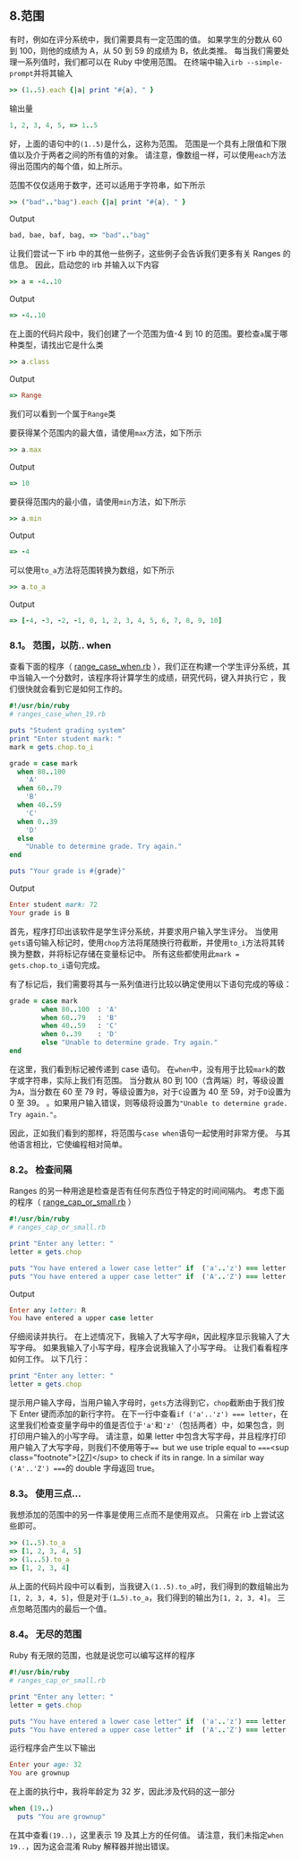 ## 8.范围

有时，例如在评分系统中，我们需要具有一定范围的值。 如果学生的分数从 60 到 100，则他的成绩为 A，从 50 到 59 的成绩为 B，依此类推。 每当我们需要处理一系列值时，我们都可以在 Ruby 中使用范围。 在终端中输入`irb --simple-prompt`并将其输入

```rb
>> (1..5).each {|a| print "#{a}, " }
```

输出量

```rb
1, 2, 3, 4, 5, => 1..5
```

好，上面的语句中的`(1..5)`是什么，这称为范围。 范围是一个具有上限值和下限值以及介于两者之间的所有值的对象。 请注意，像数组一样，可以使用`each`方法得出范围内的每个值，如上所示。

范围不仅仅适用于数字，还可以适用于字符串，如下所示

```rb
>> ("bad".."bag").each {|a| print "#{a}, " }
```

Output

```rb
bad, bae, baf, bag, => "bad".."bag"
```

让我们尝试一下 irb 中的其他一些例子，这些例子会告诉我们更多有关 Ranges 的信息。 因此，启动您的 irb 并输入以下内容

```rb
>> a = -4..10
```

Output

```rb
=> -4..10
```

在上面的代码片段中，我们创建了一个范围为值-4 到 10 的范围。要检查`a`属于哪种类型，请找出它是什么类

```rb
>> a.class
```

Output

```rb
=> Range
```

我们可以看到一个属于`Range`类

要获得某个范围内的最大值，请使用`max`方法，如下所示

```rb
>> a.max
```

Output

```rb
=> 10
```

要获得范围内的最小值，请使用`min`方法，如下所示

```rb
>> a.min
```

Output

```rb
=> -4
```

可以使用`to_a`方法将范围转换为数组，如下所示

```rb
>> a.to_a
```

Output

```rb
=> [-4, -3, -2, -1, 0, 1, 2, 3, 4, 5, 6, 7, 8, 9, 10]
```

### 8.1。 范围，以防.. when

查看下面的程序（ [range_case_when.rb](code/ranges_case_when.rb) ），我们正在构建一个学生评分系统，其中当输入一个分数时，该程序将计算学生的成绩，研究代码，键入并执行它 ，我们很快就会看到它是如何工作的。

```rb
#!/usr/bin/ruby
# ranges_case_when_19.rb

puts "Student grading system"
print "Enter student mark: "
mark = gets.chop.to_i

grade = case mark
  when 80..100
    'A'
  when 60..79
    'B'
  when 40..59
    'C'
  when 0..39
    'D'
  else
    "Unable to determine grade. Try again."
end

puts "Your grade is #{grade}"
```

Output

```rb
Enter student mark: 72
Your grade is B
```

首先，程序打印出该软件是学生评分系统，并要求用户输入学生评分。 当使用`gets`语句输入标记时，使用`chop`方法将尾随换行符截断，并使用`to_i`方法将其转换为整数，并将标记存储在变量标记中。 所有这些都使用此`mark = gets.chop.to_i`语句完成。

有了标记后，我们需要将其与一系列值进行比较以确定使用以下语句完成的等级：

```rb
grade = case mark
        when 80..100  : 'A'
        when 60..79   : 'B'
        when 40..59   : 'C'
        when 0..39    : 'D'
        else "Unable to determine grade. Try again."
end
```

在这里，我们看到标记被传递到 case 语句。 在`when`中，没有用于比较`mark`的数字或字符串，实际上我们有范围。 当分数从 80 到 100（含两端）时，等级设置为`A`，当分数在 60 至 79 时，等级设置为`B`，对于`C`设置为 40 至 59，对于`D`设置为 0 至 39。 。如果用户输入错误，则等级将设置为`"Unable to determine grade. Try again."`。

因此，正如我们看到的那样，将范围与`case when`语句一起使用时非常方便。 与其他语言相比，它使编程相对简单。

### 8.2。 检查间隔

Ranges 的另一种用途是检查是否有任何东西位于特定的时间间隔内。 考虑下面的程序（ [range_cap_or_small.rb](code/ranges_cap_or_small.rb) ）

```rb
#!/usr/bin/ruby
# ranges_cap_or_small.rb

print "Enter any letter: "
letter = gets.chop

puts "You have entered a lower case letter" if  ('a'..'z') === letter
puts "You have entered a upper case letter" if  ('A'..'Z') === letter
```

Output

```rb
Enter any letter: R
You have entered a upper case letter
```

仔细阅读并执行。 在上述情况下，我输入了大写字母`R`，因此程序显示我输入了大写字母。 如果我输入了小写字母，程序会说我输入了小写字母。 让我们看看程序如何工作。 以下几行：

```rb
print "Enter any letter: "
letter = gets.chop
```

提示用户输入字母，当用户输入字母时，`gets`方法得到它，`chop`截断由于我们按下 Enter 键而添加的新行字符。 在下一行中查看`if ('a'..'z') === letter`，在这里我们检查变量字母中的值是否位于`'a'`和`'z'`（包括两者）中，如果包含，则打印用户输入的小写字母。 请注意，如果 letter 中包含大写字母，并且程序打印用户输入了大写字母，则我们不使用等于`== `but we use triple equal to `===`&lt;sup class="footnote"&gt;[[27](#_footnotedef_27 "View footnote.")]&lt;/sup&gt; to check if its in range. In a similar way `('A'..'Z') ===`的 double 字母返回 true。

### 8.3。 使用三点...

我想添加的范围中的另一件事是使用三点而不是使用双点。 只需在 irb 上尝试这些即可。

```rb
>> (1..5).to_a
=> [1, 2, 3, 4, 5]
>> (1...5).to_a
=> [1, 2, 3, 4]
```

从上面的代码片段中可以看到，当我键入`(1..5).to_a`时，我们得到的数组输出为`[1, 2, 3, 4, 5]`，但是对于`(1…​5).to_a`，我们得到的输出为`[1, 2, 3, 4]`。 三点忽略范围内的最后一个值。

### 8.4。 无尽的范围

Ruby 有无限的范围，也就是说您可以编写这样的程序

```rb
#!/usr/bin/ruby
# ranges_cap_or_small.rb

print "Enter any letter: "
letter = gets.chop

puts "You have entered a lower case letter" if  ('a'..'z') === letter
puts "You have entered a upper case letter" if  ('A'..'Z') === letter
```

运行程序会产生以下输出

```rb
Enter your age: 32
You are grownup
```

在上面的执行中，我将年龄定为 32 岁，因此涉及代码的这一部分

```rb
when (19..)
  puts "You are grownup"
```

在其中查看`(19..)`，这里表示 19 及其上方的任何值。 请注意，我们未指定`when 19..`，因为这会混淆 Ruby 解释器并抛出错误。